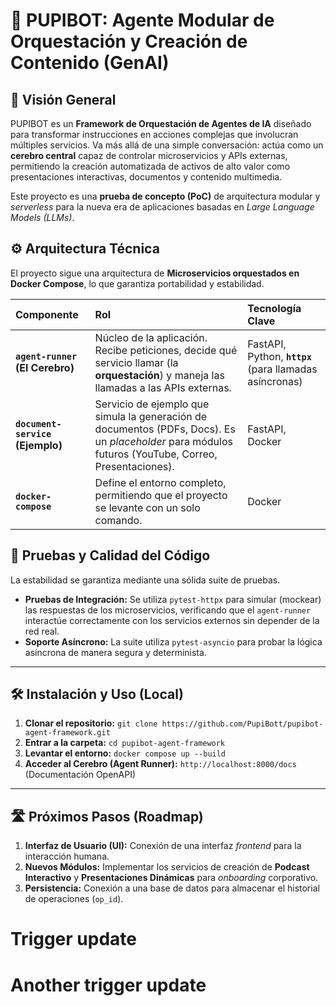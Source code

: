 # 🤖 PUPIBOT: Agente Modular de Orquestación y Creación de Contenido (GenAI)

## 🌟 Visión General

PUPIBOT es un **Framework de Orquestación de Agentes de IA** diseñado para transformar instrucciones en acciones complejas que involucran múltiples servicios. Va más allá de una simple conversación: actúa como un **cerebro central** capaz de controlar microservicios y APIs externas, permitiendo la creación automatizada de activos de alto valor como presentaciones interactivas, documentos y contenido multimedia.

Este proyecto es una **prueba de concepto (PoC)** de arquitectura modular y *serverless* para la nueva era de aplicaciones basadas en *Large Language Models (LLMs)*.

## ⚙️ Arquitectura Técnica

El proyecto sigue una arquitectura de **Microservicios orquestados en Docker Compose**, lo que garantiza portabilidad y estabilidad.

| Componente | Rol | Tecnología Clave |
| :--- | :--- | :--- |
| **`agent-runner` (El Cerebro)** | Núcleo de la aplicación. Recibe peticiones, decide qué servicio llamar (la **orquestación**) y maneja las llamadas a las APIs externas. | FastAPI, Python, **`httpx`** (para llamadas asíncronas) |
| **`document-service` (Ejemplo)**| Servicio de ejemplo que simula la generación de documentos (PDFs, Docs). Es un *placeholder* para módulos futuros (YouTube, Correo, Presentaciones). | FastAPI, Docker |
| **`docker-compose`** | Define el entorno completo, permitiendo que el proyecto se levante con un solo comando. | Docker |

## 🧪 Pruebas y Calidad del Código

La estabilidad se garantiza mediante una sólida suite de pruebas.

* **Pruebas de Integración:** Se utiliza `pytest-httpx` para simular (mockear) las respuestas de los microservicios, verificando que el `agent-runner` interactúe correctamente con los servicios externos sin depender de la red real.
* **Soporte Asíncrono:** La suite utiliza `pytest-asyncio` para probar la lógica asíncrona de manera segura y determinista.

---

## 🛠️ Instalación y Uso (Local)

1.  **Clonar el repositorio:** `git clone https://github.com/PupiBott/pupibot-agent-framework.git`
2.  **Entrar a la carpeta:** `cd pupibot-agent-framework`
3.  **Levantar el entorno:** `docker compose up --build`
4.  **Acceder al Cerebro (Agent Runner):** `http://localhost:8000/docs` (Documentación OpenAPI)

---

## 🛣️ Próximos Pasos (Roadmap)

1. **Interfaz de Usuario (UI):** Conexión de una interfaz *frontend* para la interacción humana.
2. **Nuevos Módulos:** Implementar los servicios de creación de **Podcast Interactivo** y **Presentaciones Dinámicas** para *onboarding* corporativo.
3. **Persistencia:** Conexión a una base de datos para almacenar el historial de operaciones (`op_id`).
# Trigger update
# Another trigger update

